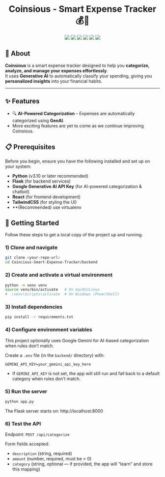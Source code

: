 <div align="center">
  <h1 align="center">Coinsious - Smart Expense Tracker 💰🤖</h1>
</div>

<p align="center">
  <a href="https://www.python.org/"><img src="https://img.shields.io/badge/Python-3.10+-blue.svg"></a>
  <a href="https://flask.palletsprojects.com/"><img src="https://img.shields.io/badge/Flask-Backend-lightgrey.svg"></a>
  <a href="https://ai.google/discover/generativeai/"><img src="https://img.shields.io/badge/Google%20Generative%20AI-LLM-orange.svg"></a>
  <a href="https://react.dev/"><img src="https://img.shields.io/badge/React-18+-61DAFB.svg?logo=react&logoColor=white"></a>
  <a href="https://www.typescriptlang.org/"><img src="https://img.shields.io/badge/TypeScript-5.0+-3178C6.svg?logo=typescript&logoColor=white"></a>
  <a href="https://tailwindcss.com/"><img src="https://img.shields.io/badge/TailwindCSS-3.0+-38B2AC.svg?logo=tailwindcss&logoColor=white"></a>
</p>


## 📖 About  

**Coinsious** is a smart expense tracker designed to help you **categorize, analyze, and manage your expenses effortlessly**.  
It uses **Generative AI** to automatically classify your spending, giving you **personalized insights** into your financial habits.  

---

## ✨ Features  
- 🔍 **AI-Powered Categorization** – Expenses are automatically categorized using **GenAI**.
- More exciting features are yet to come as we continue improving Coinsious.

## 📋 Prerequisites  

Before you begin, ensure you have the following installed and set up on your system:  

* **Python** (v3.10 or later recommended)  
* **Flask** (for backend services)  
* **Google Generative AI API Key** (for AI-powered categorization & chatbot)  
* **React** (for frontend development)  
* **TailwindCSS** (for styling the UI)
* **(Recommended) use virtualenv

## 🚀 Getting Started

Follow these steps to get a local copy of the project up and running.

### 1) Clone and navigate
```bash
git clone <your-repo-url>
cd Coincious-Smart-Expense-Tracker/backend
```

### 2) Create and activate a virtual environment
```bash
python -m venv venv
source venv/bin/activate   # On macOS/Linux
# .\venv\Scripts\activate  # On Windows (PowerShell)
```

### 3) Install dependencies
```bash
pip install -r requirements.txt
```

### 4) Configure environment variables
This project optionally uses Google Gemini for AI-based categorization when rules don’t match.

Create a `.env` file (in the `backend/` directory) with:
```env
GEMINI_API_KEY=your_gemini_api_key_here
```

- If `GEMINI_API_KEY` is not set, the app will still run and fall back to a default category when rules don’t match.

### 5) Run the server
```bash
python app.py
```

The Flask server starts on: http://localhost:8000

### 6) Test the API
Endpoint: `POST /api/categorize`

Form fields accepted:
- `description` (string, required)
- `amount` (number, required, must be > 0)
- `category` (string, optional — if provided, the app will “learn” and store this mapping)

